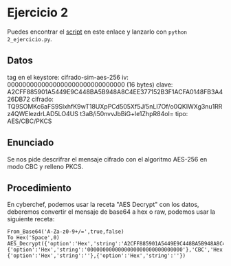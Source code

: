 # Ejercicio 2

Puedes encontrar el [script](2_ejercicio.py) en este enlace y lanzarlo con `python 2_ejercicio.py`.

## Datos

tag en el keystore: cifrado-sim-aes-256
iv: 0000000000000000000000000000000 (16 bytes)
clave: A2CFF885901A5449E9C448BA5B948A8C4EE377152B3F1ACFA0148FB3A426DB72
cifrado: TQ9SOMKc6aFS9SlxhfK9wT18UXpPCd505Xf5J/5nLI7Of/o0QKIWXg3nu1RRz4QWElezdrLAD5LO4US
t3aB/i50nvvJbBiG+le1ZhpR84oI=
tipo: AES/CBC/PKCS

## Enunciado

Se nos pide descrifrar el mensaje cifrado con el algoritmo AES-256 en modo CBC y relleno PKCS.

## Procedimiento

En cyberchef, podemos usar la receta "AES Decrypt" con los datos, deberemos convertir el mensaje de base64 a hex o raw, podemos usar la siguiente receta:

```
From_Base64('A-Za-z0-9+/=',true,false)
To_Hex('Space',0)
AES_Decrypt({'option':'Hex','string':'A2CFF885901A5449E9C448BA5B948A8C4EE377152B3F1ACFA0148FB3A426DB72'},{'option':'Hex','string':'0000000000000000000000000000000'},'CBC','Hex','Raw',{'option':'Hex','string':''},{'option':'Hex','string':''})
```